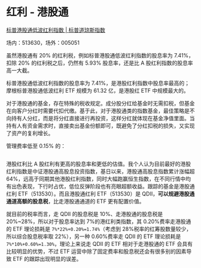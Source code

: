 # 红利 - 港股通

[标普港股通低波红利指数 | 标普道琼斯指数](https://www.spglobal.com/spdji/zh/indices/dividends-factors/sp-access-hong-kong-low-volatility-high-dividend-index/?utm_source=pdf_education#overview)

场内：513630，场外：005051

虽然港股通有 20% 的红利税，例如标普港股通低波红利指数的股息率为 7.41%，扣除 20% 的红利税之后，仍然有 5.93% 股息率，还是比 A 股红利指数的股息率高一大截。

标普港股通低波红利指数的股息率为 7.41%，是港股红利指数中股息率最高的；摩根标普港股通低波红利 ETF 规模为 61.32 亿，是港股红 ETF 中规模最大的。

对于港股通的基金，存在特殊的税收规定。成分股分红给基金时无需扣税，但基金在向客户分红时需要代扣代缴。基于此，对于港股通类的指数基金，最佳策略是不向持有人分红，而是将分红直接进行再投资，这样分红就体现在基金净值里面。当持有人有资金需求时，直接卖出基金份额即可，既避免了分红扣税的损失，又实现了资产的复利增长。

管理费率低至 0.15% 的：

<img alt="" src="/img/5014D5A9-59C4-4295-96A6-406CEFF01931.webp" />

港股红利比 A 股红利有更高的股息率和更低的估值。我个人认为目前最好的港股红利指数是中证港股通高股息投资指数，基日以来，港股通高股息指数累计涨幅超 64%，远高于同期其他港股红利指数，同时大幅跑赢恒生指数，在不同行情中均有出色表现，下行时占优，低位反弹阶段也有亮眼超额收益。跟踪的基金是港股通红利 ETF（513530）。而且港股通红利 ETF（513530）是 QDII，**可以规避港股通通道高额的股息税**，比走港股通通道的 ETF 更有配置价值。

就目前的税率而言，走 QDII 的股息税是 10%、走港股通的股息税是 20%~28%，所以对于股息率达到 7%的港红利类指数，其 0.20%费率走港股通的 ETF 理论损耗是 `7%*22%+0.20%=1.74%`（考虑到 28%税率的红筹股数量较少，所以综合股息税率取 22%），另一种 0.60%费率走 QDII 的 ETF 理论损耗是`7%*10%+0.60%=1.30%`，理论上来说走 QDII 的 ETF 相对于走港股通的 ETF 会具有比较明显的优势，不过 ETF 运营中除了固定费率和股息税还会有很多别的因素导致 ETF 的跟踪出现明显的误差。
